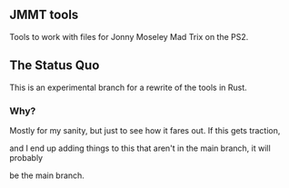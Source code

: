 ## JMMT tools

Tools to work with files for Jonny Moseley Mad Trix on the PS2.

## The Status Quo

This is an experimental branch for a rewrite of the tools in Rust.

### Why?

Mostly for my sanity, but just to see how it fares out. If this gets traction,

and I end up adding things to this that aren't in the main branch, it will probably

be the main branch.

